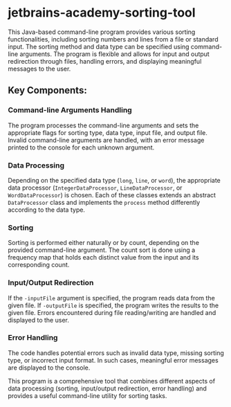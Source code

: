 # jetbrains-academy-sorting-tool

This Java-based command-line program provides various sorting functionalities, including sorting numbers and lines from a file or standard input. The sorting method and data type can be specified using command-line arguments. The program is flexible and allows for input and output redirection through files, handling errors, and displaying meaningful messages to the user.

## Key Components:

### Command-line Arguments Handling
The program processes the command-line arguments and sets the appropriate flags for sorting type, data type, input file, and output file. Invalid command-line arguments are handled, with an error message printed to the console for each unknown argument.

### Data Processing
Depending on the specified data type (`long`, `line`, or `word`), the appropriate data processor (`IntegerDataProcessor`, `LineDataProcessor`, or `WordDataProcessor`) is chosen. Each of these classes extends an abstract `DataProcessor` class and implements the `process` method differently according to the data type.

### Sorting
Sorting is performed either naturally or by count, depending on the provided command-line argument. The count sort is done using a frequency map that holds each distinct value from the input and its corresponding count.

### Input/Output Redirection
If the `-inputFile` argument is specified, the program reads data from the given file. If `-outputFile` is specified, the program writes the results to the given file. Errors encountered during file reading/writing are handled and displayed to the user.

### Error Handling
The code handles potential errors such as invalid data type, missing sorting type, or incorrect input format. In such cases, meaningful error messages are displayed to the console.

This program is a comprehensive tool that combines different aspects of data processing (sorting, input/output redirection, error handling) and provides a useful command-line utility for sorting tasks.
